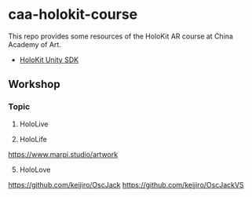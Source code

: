 # caa-holokit-course

This repo provides some resources of the HoloKit AR course at China Academy of Art.

- [HoloKit Unity SDK](https://github.com/holoi/holokit-unity-sdk)


## Workshop

### Topic

1. HoloLive
   
3. HoloLife
   
https://www.marpi.studio/artwork


5. HoloLove

https://github.com/keijiro/OscJack
https://github.com/keijiro/OscJackVS
